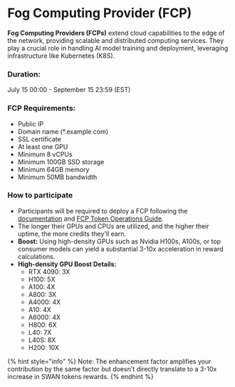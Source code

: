 # Fog Computing Provider (FCP)

**Fog Computing Providers (FCPs)** extend cloud capabilities to the edge of the network, providing scalable and distributed computing services. They play a crucial role in handling AI model training and deployment, leveraging infrastructure like Kubernetes (K8S).

### **Duration:**&#x20;

July 15 00:00 - September 15 23:59 (EST)

### **FCP Requirements:**

* Public IP
* Domain name (\*.example.com)
* SSL certificate
* At least one GPU
* Minimum 8 vCPUs
* Minimum 100GB SSD storage
* Minimum 64GB memory
* Minimum 50MB bandwidth

### **How to participate**

* Participants will be required to deploy a FCP following the [documentation](../../../computing-provider/fog-computing-provider-fcp/computing-provider-setup.md) and [FCP Token Operations Guide](../../../computing-provider/fog-computing-provider-fcp/fcp-token-operations-guide.md).
* The longer their GPUs and CPUs are utilized, and the higher their uptime, the more credits they'll earn.
* **Boost:** Using high-density GPUs such as Nvidia H100s, A100s, or top consumer models can yield a substantial 3-10x acceleration in reward calculations.
* **High-density GPU Boost Details:**
  * RTX 4090: 3X
  * H100: 5X
  * A100: 4X
  * A800: 3X
  * A4000: 4X
  * A10: 4X
  * A6000: 4X
  * H800: 6X
  * L40: 7X
  * L40S: 8X
  * H200: 10X

{% hint style="info" %}
Note: The enhancement factor amplifies your contribution by the same factor but doesn't directly translate to a 3-10x increase in SWAN tokens rewards.
{% endhint %}
